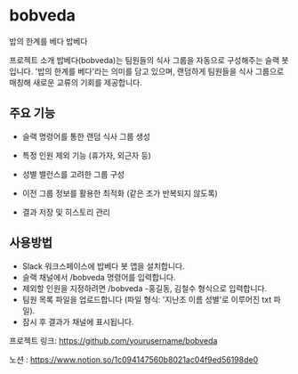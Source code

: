 # bobveda
밥의 한계를 베다
밥베다

프로젝트 소개
밥베다(bobveda)는 팀원들의 식사 그룹을 자동으로 구성해주는 슬랙 봇입니다. '밥의 한계를 베다'라는 의미를 담고 있으며, 랜덤하게 팀원들을 식사 그룹으로 매칭해 새로운 교류의 기회를 제공합니다.



## 주요 기능

* 슬랙 명령어를 통한 랜덤 식사 그룹 생성

* 특정 인원 제외 기능 (휴가자, 외근자 등)

* 성별 밸런스를 고려한 그룹 구성

* 이전 그룹 정보를 활용한 최적화 (같은 조가 반복되지 않도록)

* 결과 저장 및 히스토리 관리


## 사용방법
* Slack 워크스페이스에 밥베다 봇 앱을 설치합니다.
* 슬랙 채널에서 /bobveda 명령어를 입력합니다.
* 제외할 인원을 지정하려면 /bobveda -홍길동, 김철수 형식으로 입력합니다.
* 팀원 목록 파일을 업로드합니다 (파일 형식: '지난조 이름 성별'로 이루어진 txt 파일).
* 잠시 후 결과가 채널에 표시됩니다.


프로젝트 링크: https://github.com/yourusername/bobveda

노션 : https://www.notion.so/1c094147560b8021ac04f9ed56198de0

